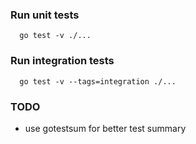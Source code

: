 ### Run unit tests
```shell
  go test -v ./...
```

### Run integration tests
```shell
  go test -v --tags=integration ./...
```

### TODO
- use gotestsum for better test summary